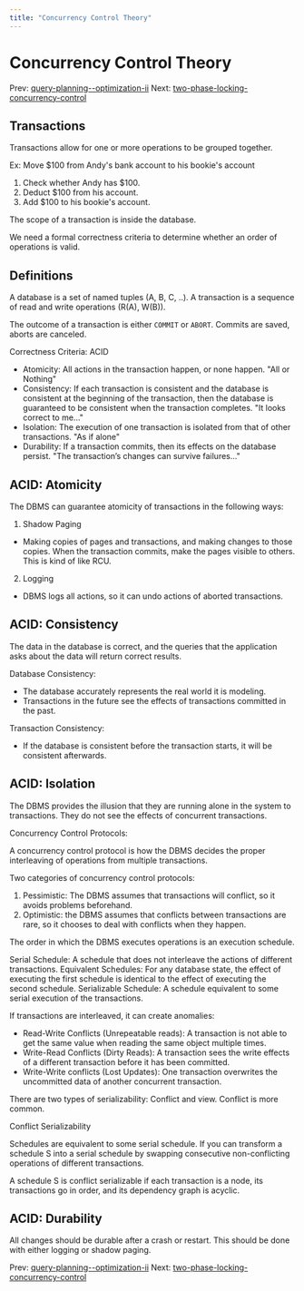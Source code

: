 ```yaml
---
title: "Concurrency Control Theory"
---
```


# Concurrency Control Theory

Prev: [query-planning--optimization-ii](query-planning--optimization-ii.md)
Next: [two-phase-locking-concurrency-control](two-phase-locking-concurrency-control.md)

## Transactions

Transactions allow for one or more operations to be grouped together.

Ex: Move $100 from Andy's bank account to his bookie's account

1. Check whether Andy has $100.
2. Deduct $100 from his account.
3. Add $100 to his bookie's account.

The scope of a transaction is inside the database.

We need a formal correctness criteria to determine whether an order of operations is valid.

## Definitions

A database is a set of named tuples (A, B, C, ..). A transaction is a sequence of read and write operations (R(A), W(B)).

The outcome of a transaction is either `COMMIT` or `ABORT`. Commits are saved, aborts are canceled.

Correctness Criteria: ACID
- Atomicity: All actions in the transaction happen, or none happen.
"All or Nothing"
- Consistency: If each transaction is consistent and the database is consistent at the beginning of the
transaction, then the database is guaranteed to be consistent when the transaction completes.
"It looks correct to me..."
- Isolation: The execution of one transaction is isolated from that of other transactions.
"As if alone"
- Durability: If a transaction commits, then its effects on the database persist.
"The transaction’s changes can survive failures..."

## ACID: Atomicity

The DBMS can guarantee atomicity of transactions in the following ways:

1. Shadow Paging

- Making copies of pages and transactions, and making changes to those copies. When the transaction commits, make the pages visible to others. This is kind of like RCU.

2. Logging

- DBMS logs all actions, so it can undo actions of aborted transactions.

## ACID: Consistency

The data in the database is correct, and the queries that the application asks about the data will return correct results.

Database Consistency:

- The database accurately represents the real world it is modeling.
- Transactions in the future see the effects of transactions committed in the past.

Transaction Consistency:

- If the database is consistent before the transaction starts, it will be consistent afterwards.

## ACID: Isolation

The DBMS provides the illusion that they are running alone in the system to transactions. They do not see the effects of concurrent transactions.

Concurrency Control Protocols:

A concurrency control protocol is how the DBMS decides the proper interleaving of operations from multiple transactions.

Two categories of concurrency control protocols:

1. Pessimistic: The DBMS assumes that transactions will conflict, so it avoids problems beforehand.
2. Optimistic: the DBMS assumes that conflicts between transactions are rare, so it chooses to deal with conflicts when they happen.

The order in which the DBMS executes operations is an execution schedule.

Serial Schedule: A schedule that does not interleave the actions of different transactions.
Equivalent Schedules: For any database state, the effect of executing the first schedule is identical to the effect of executing the second schedule.
Serializable Schedule: A schedule equivalent to some serial execution of the transactions.

If transactions are interleaved, it can create anomalies:

- Read-Write Conflicts (Unrepeatable reads): A transaction is not able to get the same value when reading the same object multiple times.
- Write-Read Conflicts (Dirty Reads): A transaction sees the write effects of a different transaction before it has been committed.
- Write-Write conflicts (Lost Updates): One transaction overwrites the uncommitted data of another concurrent transaction.

There are two types of serializability: Conflict and view. Conflict is more common.

Conflict Serializability

Schedules are equivalent to some serial schedule. If you can transform a schedule S into a serial schedule by swapping consecutive non-conflicting operations of different transactions.

A schedule S is conflict serializable if each transaction is a node, its transactions go in order, and its dependency graph is acyclic.

## ACID: Durability

All changes should be durable after a crash or restart. This should be done with either logging or shadow paging.

Prev: [query-planning--optimization-ii](query-planning--optimization-ii.md)
Next: [two-phase-locking-concurrency-control](two-phase-locking-concurrency-control.md)
